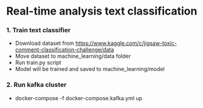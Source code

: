 # Real-time analysis text classification

### 1. Train text classifier
- Download dataset from https://www.kaggle.com/c/jigsaw-toxic-comment-classification-challenge/data
- Move dataset to machine_learning/data folder
- Run train.py script
- Model will be trained and saved to machine_learning/model 

### 2. Run kafka cluster
- docker-compose -f docker-compose.kafka.yml up
